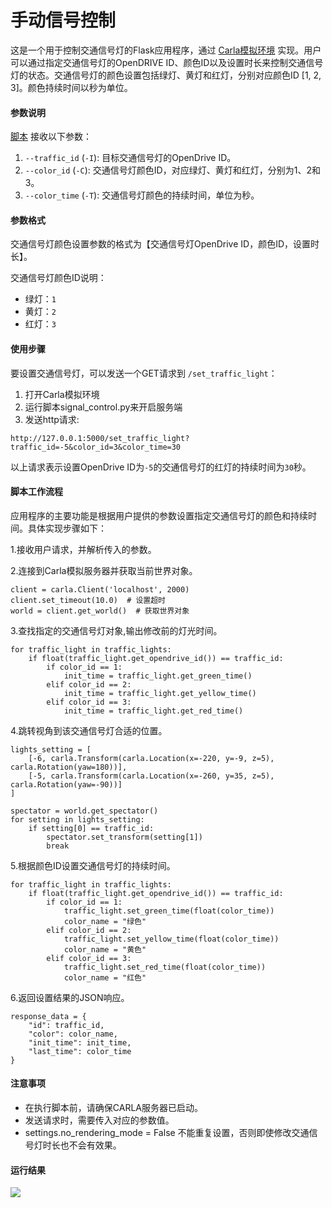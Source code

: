 # 手动信号控制

这是一个用于控制交通信号灯的Flask应用程序，通过 [Carla模拟环境](https://pan.baidu.com/s/15T1hGoWJ70tVmsTX7-zcSw?pwd=hutb) 实现。用户可以通过指定交通信号灯的OpenDRIVE ID、颜色ID以及设置时长来控制交通信号灯的状态。交通信号灯的颜色设置包括绿灯、黄灯和红灯，分别对应颜色ID [1, 2, 3]。颜色持续时间以秒为单位。

#### 参数说明

[脚本](https://github.com/OpenHUTB/doc/blob/master/src/course/signal_control.py) 接收以下参数：
1. `--traffic_id` (`-I`): 目标交通信号灯的OpenDrive ID。
2. `--color_id` (`-C`): 交通信号灯颜色ID，对应绿灯、黄灯和红灯，分别为1、2和3。
3. `--color_time` (`-T`): 交通信号灯颜色的持续时间，单位为秒。

#### 参数格式

交通信号灯颜色设置参数的格式为【交通信号灯OpenDrive ID，颜色ID，设置时长】。

交通信号灯颜色ID说明：

- 绿灯：`1`
- 黄灯：`2`
- 红灯：`3`

#### 使用步骤

要设置交通信号灯，可以发送一个GET请求到 `/set_traffic_light`：

1. 打开Carla模拟环境
2. 运行脚本signal_control.py来开启服务端
3. 发送http请求:

```
http://127.0.0.1:5000/set_traffic_light?traffic_id=-5&color_id=3&color_time=30
```

以上请求表示设置OpenDrive ID为`-5`的交通信号灯的红灯的持续时间为`30`秒。

#### 脚本工作流程

应用程序的主要功能是根据用户提供的参数设置指定交通信号灯的颜色和持续时间。具体实现步骤如下：

1.接收用户请求，并解析传入的参数。

2.连接到Carla模拟服务器并获取当前世界对象。

```
client = carla.Client('localhost', 2000)
client.set_timeout(10.0)  # 设置超时
world = client.get_world()  # 获取世界对象
```
3.查找指定的交通信号灯对象,输出修改前的灯光时间。

```
for traffic_light in traffic_lights:
    if float(traffic_light.get_opendrive_id()) == traffic_id:
        if color_id == 1:
            init_time = traffic_light.get_green_time()
        elif color_id == 2:
            init_time = traffic_light.get_yellow_time()
        elif color_id == 3:
            init_time = traffic_light.get_red_time()
```
4.跳转视角到该交通信号灯合适的位置。

```
lights_setting = [
    [-6, carla.Transform(carla.Location(x=-220, y=-9, z=5), carla.Rotation(yaw=180))],
    [-5, carla.Transform(carla.Location(x=-260, y=35, z=5), carla.Rotation(yaw=-90))]
]
```

```
spectator = world.get_spectator()
for setting in lights_setting:
    if setting[0] == traffic_id:
        spectator.set_transform(setting[1])
        break
```
5.根据颜色ID设置交通信号灯的持续时间。

```
for traffic_light in traffic_lights:
    if float(traffic_light.get_opendrive_id()) == traffic_id:
        if color_id == 1:
            traffic_light.set_green_time(float(color_time))
            color_name = "绿色"
        elif color_id == 2:
            traffic_light.set_yellow_time(float(color_time))
            color_name = "黄色"
        elif color_id == 3:
            traffic_light.set_red_time(float(color_time))
            color_name = "红色"
```
6.返回设置结果的JSON响应。

```
response_data = {
    "id": traffic_id,
    "color": color_name,
    "init_time": init_time,
    "last_time": color_time
}
```
#### 注意事项

- 在执行脚本前，请确保CARLA服务器已启动。
- 发送请求时，需要传入对应的参数值。
- settings.no_rendering_mode = False 不能重复设置，否则即使修改交通信号灯时长也不会有效果。

#### 运行结果

![](../img/traffic_course_img/signal_control.gif)

